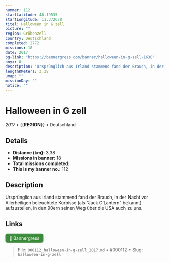 ```yaml
---
nummer: 112
startLatitude: 48.19535
startLongitude: 11.372678
titel: Halloween in G zell
picture: ""
region: Gröbenzell
country: Deutschland
completed: 2772
missions: 18
date: 2017
bg-link: "https://bannergress.com/banner/halloween-in-g-zell-1638"
onyx: 0
description: "Ursprünglich aus Irland stammend fand der Brauch, in der Nacht vor Allerheiligen beleuchtete Kürbisse (als \"Jack O’Lantern\" bekannt) aufzustellen, in den 90ern seinen Weg über die USA auch zu uns."
lengthKMeters: 3,38
umap: ""
missionDay: ""
notice: ""
---
```

# Halloween in G zell

*2017* • {{__REGION__}} • Deutschland





## Details
- **Distance (km):** 3.38
- **Missions in banner:** 18
- **Total missions completed:** 
- **This is my banner no.:** 112



## Description
Ursprünglich aus Irland stammend fand der Brauch, in der Nacht vor Allerheiligen beleuchtete Kürbisse (als "Jack O’Lantern" bekannt) aufzustellen, in den 90ern seinen Weg über die USA auch zu uns.



## Links
<a href="https://bannergress.com/banner/halloween-in-g-zell-1638" target="_blank" style="display:inline-block;margin-right:8px;padding:6px 12px;background:#3c8b3c;color:#fff;text-decoration:none;border-radius:6px;">🔗 Bannergress</a>



> File: `000112_halloween-in-g-zell_2017.md` • #000112 • Slug: `halloween-in-g-zell`
